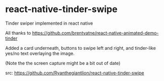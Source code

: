 # react-native-tinder-swipe
Tinder swiper implemented in react native

All thanks to https://github.com/brentvatne/react-native-animated-demo-tinder

Added a card underneath, buttons to swipe left and right, and tinder-like yes/no text overlaying the image.

(Note the the screen capture might be a bit out of date)

src: https://github.com/Ryanthegiantlion/react-native-tinder-swipe
